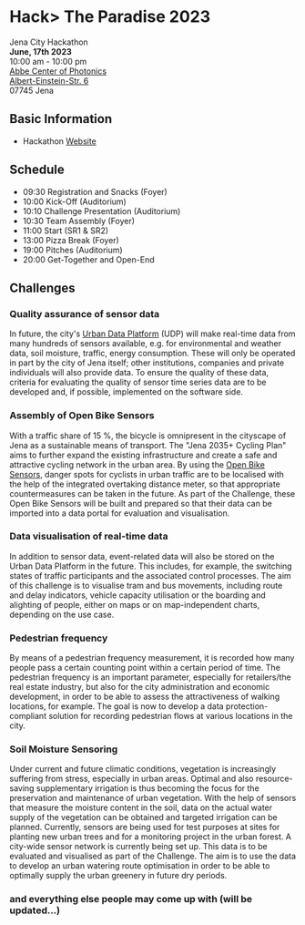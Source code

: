 # Hack> The Paradise 2023
Jena City Hackathon  
**June, 17th 2023**  
10:00 am - 10:00 pm  
[Abbe Center of Photonics](https://www.acp.uni-jena.de/)  
[Albert-Einstein-Str. 6](https://www.openstreetmap.org/#map=19/50.90879/11.56897)  
07745 Jena

## Basic Information
- Hackathon [Website](https://smartcity.jena.de/smart-city-projekt/hack-paradise)

## Schedule
- 09:30 Registration and Snacks (Foyer)
- 10:00 Kick-Off (Auditorium)
- 10:10 Challenge Presentation (Auditorium)
- 10:30 Team Assembly (Foyer)
- 11:00 Start (SR1 & SR2)
- 13:00 Pizza Break (Foyer)
- 19:00 Pitches (Auditorium)
- 20:00 Get-Together and Open-End 

## Challenges

### Quality assurance of sensor data
In future, the city's [Urban Data Platform](https://opendata.jena.de/) (UDP) will make real-time data from many hundreds of sensors available, e.g. for environmental and weather data, soil moisture, traffic, energy consumption. These will only be operated in part by the city of Jena itself; other institutions, companies and private individuals will also provide data. To ensure the quality of these data, criteria for evaluating the quality of sensor time series data are to be developed and, if possible, implemented on the software side.

### Assembly of Open Bike Sensors
With a traffic share of 15 %, the bicycle is omnipresent in the cityscape of Jena as a sustainable means of transport. The "Jena 2035+ Cycling Plan" aims to further expand the existing infrastructure and create a safe and attractive cycling network in the urban area. By using the [Open Bike Sensors](https://www.openbikesensor.org/), danger spots for cyclists in urban traffic are to be localised with the help of the integrated overtaking distance meter, so that appropriate countermeasures can be taken in the future. As part of the Challenge, these Open Bike Sensors will be built and prepared so that their data can be imported into a data portal for evaluation and visualisation.

### Data visualisation of real-time data
In addition to sensor data, event-related data will also be stored on the Urban Data Platform in the future. This includes, for example, the switching states of traffic participants and the associated control processes. The aim of this challenge is to visualise tram and bus movements, including route and delay indicators, vehicle capacity utilisation or the boarding and alighting of people, either on maps or on map-independent charts, depending on the use case.

### Pedestrian frequency
By means of a pedestrian frequency measurement, it is recorded how many people pass a certain counting point within a certain period of time. The pedestrian frequency is an important parameter, especially for retailers/the real estate industry, but also for the city administration and economic development, in order to be able to assess the attractiveness of walking locations, for example. The goal is now to develop a data protection-compliant solution for recording pedestrian flows at various locations in the city.

### Soil Moisture Sensoring
Under current and future climatic conditions, vegetation is increasingly suffering from stress, especially in urban areas. Optimal and also resource-saving supplementary irrigation is thus becoming the focus for the preservation and maintenance of urban vegetation.
With the help of sensors that measure the moisture content in the soil, data on the actual water supply of the vegetation can be obtained and targeted irrigation can be planned. Currently, sensors are being used for test purposes at sites for planting new urban trees and for a monitoring project in the urban forest. A city-wide sensor network is currently being set up. This data is to be evaluated and visualised as part of the Challenge. The aim is to use the data to develop an urban watering route optimisation in order to be able to optimally supply the urban greenery in future dry periods.

### and everything else people may come up with (will be updated...)